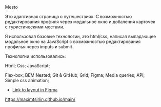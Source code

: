 Mesto

Это адаптивная страница о путешествиях. С возможностью редактирования профиля через модальное окно и добаления карточек с туристическими местами. 

Я использовал базовые технологии, это html/css, написал выпадающее модальное окно на JavaScript с возможностью редактирования профилья через imputs и submit  


Технологии использовались: 

Html;
Css;
JavaScript;

Flex-box;
BEM Nested;
Git & GitHub;
Grid;
Figma;
Media queries;
API;
Simple css animation;

* [Link to layout in Figma](https://www.figma.com/file/5S2WSbEFL6awjVWJ0NWL8Q/Sprint-3_-Russia-_-desktop-mobile?node-id=28503%3A0)

https://maximtsirlin.github.io/main/